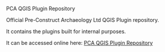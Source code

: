 



PCA QGIS Plugin Repository

Official Pre-Construct Archaeology Ltd QGIS Plugin repository.

It contains the plugins built for internal purposes.

It can be accessed online here: <a href="https://valpinnasardinia.github.io/index.html">PCA QGIS Plugin Repository</a>

